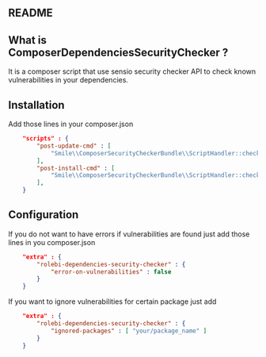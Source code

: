 README
------

What is ComposerDependenciesSecurityChecker ?
---------------------------------------

It is a composer script that use sensio security checker API to check known vulnerabilities in your dependencies.

Installation
------------

Add those lines in your composer.json

```json
    "scripts" : {
        "post-update-cmd" : [
            "Smile\\ComposerSecurityCheckerBundle\\ScriptHandler::checkForSecurityIssues"
        ],
        "post-install-cmd" : [
            "Smile\\ComposerSecurityCheckerBundle\\ScriptHandler::checkForSecurityIssues"
        ],
    }
```
        
Configuration
-------------

If you do not want to have errors if vulnerabilities are found just add those lines in you composer.json

```json
    "extra" : {
        "rolebi-dependencies-security-checker" : {
            "error-on-vulnerabilities" : false
        }
    }
```

If you want to ignore vulnerabilities for certain package just add

```json
    "extra" : {
        "rolebi-dependencies-security-checker" : {
            "ignored-packages" : [ "your/package_name" ]
        }
    }
```
